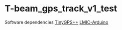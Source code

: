 # T-beam_gps_track_v1_test
Software dependencies
[TinyGPS++](http://arduiniana.org/libraries/tinygpsplus/)
[LMIC-Arduino](https://github.com/matthijskooijman/arduino-lmic)
